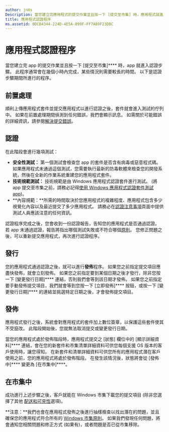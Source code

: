 ```yaml
---
author: jnHs
Description: 當您建立完應用程式的提交作業並且按一下 [提交至市集] 時，應用程式就進入認證步驟。
title: 應用程式認證程序
ms.assetid: 0DCB4344-224D-4E5A-899F-FF7A89F23DBC
---
```


# 應用程式認證程序


當您建立完 app 的提交作業並且按一下 [提交至市集]**** 時，app 就進入認證步驟。 此程序通常會在幾個小時內完成，某些情況則需要較長的時間。 以下是認證步驟期間所進行的程序。

## 前置處理

順利上傳應用程式套件並提交應用程式以進行認證之後，套件就會進入測試的佇列中。 如果在前置處理期間偵測到任何錯誤，我們會顯示訊息。 如需關於可能錯誤的詳細資訊，請參閱[解決提交錯誤](resolve-submission-errors.md)。

## 認證

在此階段會進行幾項測試：

-   **安全性測試：** 第一個測試會檢查您 app 的套件是否含有病毒或惡意程式碼。 如果應用程式未通過這個測試，您需要執行最新的防毒軟體來檢查您的開發系統，然後在全新的作業系統重建您的應用程式套件。
-   **技術規範測試：** 技術規範是由 Windows 應用程式認證套件進行測試。 (將 app 提交至市集之前，請務必記得[使用 Windows 應用程式認證套件測試 app](../debug-test-perf/windows-app-certification-kit.md))。
-   **內容規範：**所需的時間取決於您應用程式的複雜程度、應用程式包含多少視覺化內容以及最近提交了多少應用程式。 請務必在[認證注意事項](notes-for-certification.md)頁面中提供測試人員應該注意的任何資訊。

認證程序完成之後，您會收到一份認證報告，告知您的應用程式是否通過認證。 若 app 未通過認證，報告將指出哪個測試失敗或不符合哪個[原則](https://msdn.microsoft.com/library/windows/apps/dn764944)。 您修正問題之後，可以重新提交應用程式，再次進行認證程序。

## 發行

您的應用程式通過認證之後，就可以進行**發佈**程序。 如果您之前指定提交項目應盡快發佈，就會立刻發佈。 如果您之前指定要到某個日期之後才發行，除非您按一下 [變更發行日期]**** 連結，否則我們會等到該日期才發佈。 如果您之前指定要手動發佈提交項目，我們就會等到您按一下 [立即發佈]**** 按鈕，或按一下 [變更發行日期]**** 的連結並挑選特定日期之後，才會發佈提交項目。

## 發佈

應用程式發行之後，系統會對應用程式的套件加上數位簽章，以保護這些套件使其不受竄改。 此階段開始後，您就無法取消提交或變更發行日期。

當您的應用程式處於發佈階段時，應用程式提交之 [狀態] 欄位中的 [顯示詳細資料]**** 連結，會在您的新套件和市集清單詳細資料可供您每個支援 OS 版本的客戶使用時，讓您得知。 在新套件和清單詳細資料可供您所有的應用程式潛在客戶使用之前，您的應用程式將處於發佈階段。 在發生該情況後，狀態將會從 [發佈中]**** 變更為 [在市集中]****。 

## 在市集中 

成功進行上述步驟之後，客戶就能在 Windows 市集下載您的提交項目 (除非您選擇了其他 [配送和可見性](set-app-pricing-and-availability.md#distribution-and-visibility)選項)。

**注意：**我們也會在應用程式發佈之後進行抽樣檢查以找出潛在的問題，並且確保您的應用程式符合所有的 [Windows 市集原則](https://msdn.microsoft.com/library/windows/apps/dn764944)。 如果我們發現任何問題，將會通知您相關問題和修正方式 (如果有)，或者問題是否已從市集移除。

 

 

 






<!--HONumber=May16_HO2-->


